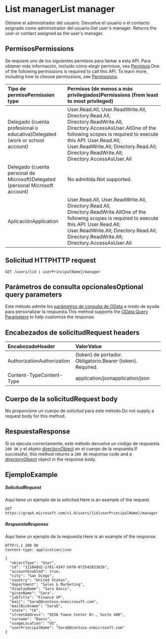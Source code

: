 # <a name="list-manager"></a><span data-ttu-id="ede57-101">List manager</span><span class="sxs-lookup"><span data-stu-id="ede57-101">List manager</span></span>

<span data-ttu-id="ede57-p101">Obtiene el administrador del usuario. Devuelve el usuario o el contacto asignado como administrador del usuario.</span><span class="sxs-lookup"><span data-stu-id="ede57-p101">Get user's manager. Returns the user or contact assigned as the user's manager.</span></span>
## <a name="permissions"></a><span data-ttu-id="ede57-104">Permisos</span><span class="sxs-lookup"><span data-stu-id="ede57-104">Permissions</span></span>
<span data-ttu-id="ede57-p102">Se requiere uno de los siguientes permisos para llamar a esta API. Para obtener más información, incluido cómo elegir permisos, vea [Permisos](../../../concepts/permissions_reference.md).</span><span class="sxs-lookup"><span data-stu-id="ede57-p102">One of the following permissions is required to call this API. To learn more, including how to choose permissions, see [Permissions](../../../concepts/permissions_reference.md).</span></span>

|<span data-ttu-id="ede57-107">Tipo de permiso</span><span class="sxs-lookup"><span data-stu-id="ede57-107">Permission type</span></span>      | <span data-ttu-id="ede57-108">Permisos (de menos a más privilegiados)</span><span class="sxs-lookup"><span data-stu-id="ede57-108">Permissions (from least to most privileged)</span></span>              | 
|:--------------------|:---------------------------------------------------------| 
|<span data-ttu-id="ede57-109">Delegado (cuenta profesional o educativa)</span><span class="sxs-lookup"><span data-stu-id="ede57-109">Delegated (work or school account)</span></span> | <span data-ttu-id="ede57-110">User.Read.All, User.ReadWrite.All, Directory.Read.All, Directory.ReadWrite.All, Directory.AccessAsUser.All</span><span class="sxs-lookup"><span data-stu-id="ede57-110">One of the following scopes is required to execute this API: User.Read.All; User.ReadWrite.All; Directory.Read.All; Directory.ReadWrite.All; Directory.AccessAsUser.All</span></span>    | 
|<span data-ttu-id="ede57-111">Delegado (cuenta personal de Microsoft)</span><span class="sxs-lookup"><span data-stu-id="ede57-111">Delegated (personal Microsoft account)</span></span> | <span data-ttu-id="ede57-112">No admitida.</span><span class="sxs-lookup"><span data-stu-id="ede57-112">Not supported.</span></span>    | 
|<span data-ttu-id="ede57-113">Aplicación</span><span class="sxs-lookup"><span data-stu-id="ede57-113">Application</span></span> | <span data-ttu-id="ede57-114">User.Read.All, User.ReadWrite.All, Directory.Read.All, Directory.ReadWrite.All</span><span class="sxs-lookup"><span data-stu-id="ede57-114">One of the following scopes is required to execute this API: User.Read.All; User.ReadWrite.All; Directory.Read.All; Directory.ReadWrite.All; Directory.AccessAsUser.All</span></span> | 

## <a name="http-request"></a><span data-ttu-id="ede57-115">Solicitud HTTP</span><span class="sxs-lookup"><span data-stu-id="ede57-115">HTTP request</span></span>
<!-- { "blockType": "ignored" } -->
```http
GET /users/{id | userPrincipalName}/manager
```
## <a name="optional-query-parameters"></a><span data-ttu-id="ede57-116">Parámetros de consulta opcionales</span><span class="sxs-lookup"><span data-stu-id="ede57-116">Optional query parameters</span></span>
<span data-ttu-id="ede57-117">Este método admite los [parámetros de consulta de OData](http://developer.microsoft.com/en-us/graph/docs/overview/query_parameters) a modo de ayuda para personalizar la respuesta.</span><span class="sxs-lookup"><span data-stu-id="ede57-117">This method supports the [OData Query Parameters](http://developer.microsoft.com/en-us/graph/docs/overview/query_parameters) to help customize the response.</span></span>
## <a name="request-headers"></a><span data-ttu-id="ede57-118">Encabezados de solicitud</span><span class="sxs-lookup"><span data-stu-id="ede57-118">Request headers</span></span>
| <span data-ttu-id="ede57-119">Encabezado</span><span class="sxs-lookup"><span data-stu-id="ede57-119">Header</span></span>       | <span data-ttu-id="ede57-120">Valor</span><span class="sxs-lookup"><span data-stu-id="ede57-120">Value</span></span>|
|:-----------|:------|
| <span data-ttu-id="ede57-121">Authorization</span><span class="sxs-lookup"><span data-stu-id="ede57-121">Authorization</span></span>  | <span data-ttu-id="ede57-p103">{token} de portador. Obligatorio.</span><span class="sxs-lookup"><span data-stu-id="ede57-p103">Bearer {token}. Required.</span></span>  |
| <span data-ttu-id="ede57-124">Content-Type</span><span class="sxs-lookup"><span data-stu-id="ede57-124">Content-Type</span></span>   | <span data-ttu-id="ede57-125">application/json</span><span class="sxs-lookup"><span data-stu-id="ede57-125">application/json</span></span>  | 

## <a name="request-body"></a><span data-ttu-id="ede57-126">Cuerpo de la solicitud</span><span class="sxs-lookup"><span data-stu-id="ede57-126">Request body</span></span>
<span data-ttu-id="ede57-127">No proporcione un cuerpo de solicitud para este método.</span><span class="sxs-lookup"><span data-stu-id="ede57-127">Do not supply a request body for this method.</span></span>

## <a name="response"></a><span data-ttu-id="ede57-128">Respuesta</span><span class="sxs-lookup"><span data-stu-id="ede57-128">Response</span></span>

<span data-ttu-id="ede57-129">Si se ejecuta correctamente, este método devuelve un código de respuesta `200 OK` y el objeto [directoryObject](../resources/directoryobject.md) en el cuerpo de la respuesta.</span><span class="sxs-lookup"><span data-stu-id="ede57-129">If successful, this method returns a `200 OK` response code and a [directoryObject](../resources/directoryobject.md) object in the response body.</span></span>
## <a name="example"></a><span data-ttu-id="ede57-130">Ejemplo</span><span class="sxs-lookup"><span data-stu-id="ede57-130">Example</span></span>
##### <a name="request"></a><span data-ttu-id="ede57-131">Solicitud</span><span class="sxs-lookup"><span data-stu-id="ede57-131">Request</span></span>
<span data-ttu-id="ede57-132">Aquí tiene un ejemplo de la solicitud.</span><span class="sxs-lookup"><span data-stu-id="ede57-132">Here is an example of the request.</span></span>
<!-- {
  "blockType": "request",
  "name": "get_manager"
}-->
```http
GET https://graph.microsoft.com/v1.0/users/{id|userPrincipalName}/manager
```
##### <a name="response"></a><span data-ttu-id="ede57-133">Respuesta</span><span class="sxs-lookup"><span data-stu-id="ede57-133">Response</span></span>
<span data-ttu-id="ede57-134">Aquí tiene un ejemplo de la respuesta.</span><span class="sxs-lookup"><span data-stu-id="ede57-134">Here is an example of the response.</span></span>
<!-- {
  "blockType": "response",
  "truncated": false,
  "@odata.type": "microsoft.graph.directoryObject",
  "isCollection": false
} -->
```http
HTTP/1.1 200 OK
Content-type: application/json

{
  "objectType": "User",
  "id": "111048d2-2761-4347-b978-07354283363b",
  "accountEnabled": true,
  "city": "San Diego",
  "country": "United States",
  "department": "Sales & Marketing",
  "displayName": "Sara Davis",
  "givenName": "Sara",
  "jobTitle": "Finance VP",
  "mail": "SaraD@contoso.onmicrosoft.com",
  "mailNickname": "SaraD",
  "state": "CA",
  "streetAddress": "9256 Towne Center Dr., Suite 400",
  "surname": "Davis",
  "usageLocation": "US",
  "userPrincipalName": "SaraD@contoso.onmicrosoft.com"
}
```

<!-- uuid: 8fcb5dbc-d5aa-4681-8e31-b001d5168d79
2015-10-25 14:57:30 UTC -->
<!-- {
  "type": "#page.annotation",
  "description": "List directReports",
  "keywords": "",
  "section": "documentation",
  "tocPath": ""
}-->

